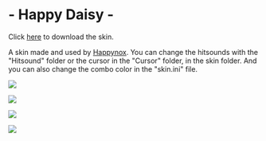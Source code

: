 # - Happy Daisy -

Click [here](https://mega.nz/file/KtISkLwJ#LA7I-OwMjpXwuRsfNIGAeSaPAP2Y8tA5frRRs2MpXhQ) to download the skin.

A skin made and used by [Happynox](https://osu.ppy.sh/users/15101580). You can change the hitsounds with the "Hitsound" folder or the cursor in the "Cursor" folder, in the skin folder. And you can also change the combo color in the "skin.ini" file.

![](https://i.imgur.com/Yqa9AWU.png)

![](https://i.imgur.com/YeCFbQC.png)

![](https://i.imgur.com/iZ0d5sE.png)

![](https://i.imgur.com/ZPmWEHB.png)
